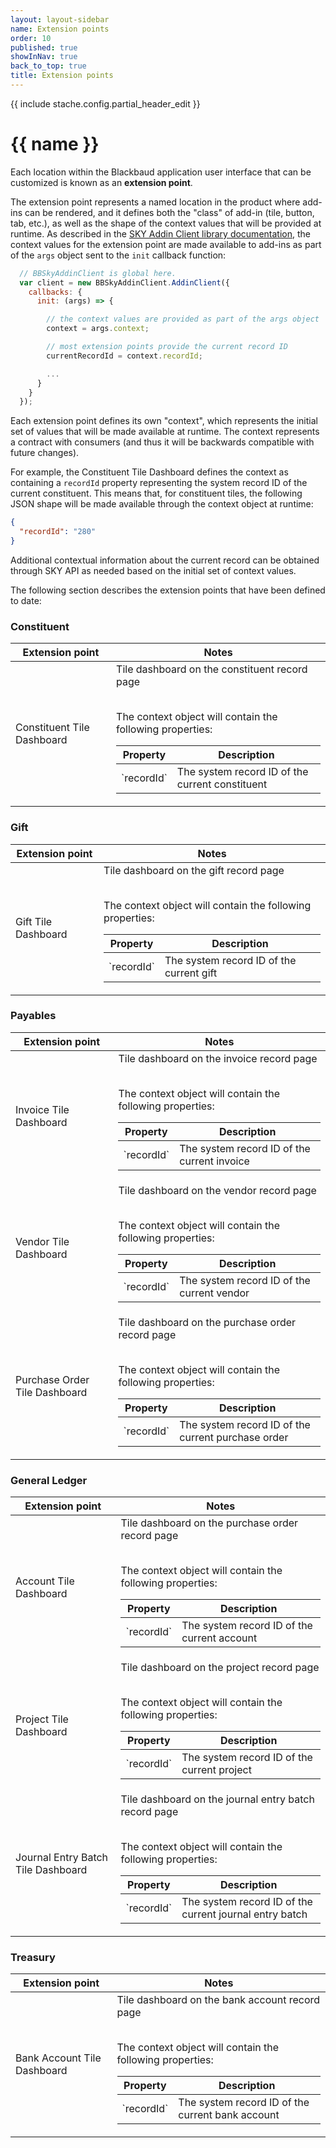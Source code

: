 ```yaml
---
layout: layout-sidebar
name: Extension points
order: 10
published: true
showInNav: true
back_to_top: true
title: Extension points
---
```

{{ include stache.config.partial_header_edit }}

# {{ name }}

Each location within the Blackbaud application user interface that can be customized is known as an **extension point**.  

The extension point represents a named location in the product where add-ins can be rendered, and it defines both the "class" of add-in (tile, button, tab, etc.), as well as the shape of the context values that will be provided at runtime.  As described in the <a href="https://github.com/blackbaud/sky-addin-client" target="_new">SKY Addin Client library documentation</a>, the context values for the extension point are made available to add-ins as part of the `args` object sent to the `init` callback function:

```js
  // BBSkyAddinClient is global here.
  var client = new BBSkyAddinClient.AddinClient({
    callbacks: {
      init: (args) => {

        // the context values are provided as part of the args object
        context = args.context;

        // most extension points provide the current record ID
        currentRecordId = context.recordId;

        ...
      }
    }
  });
```

<bb-alert alertType="info">
Each extension point defines its own "context", which represents the initial set of values that will be made available at runtime.  The context represents a contract with consumers (and thus it will be backwards compatible with future changes).
</bb-alert>

For example, the <stache-code>Constituent Tile Dashboard</stache-code> defines the context as containing a `recordId` property representing the system record ID of the current constituent.  This means that, for constituent tiles, the following JSON shape will be made available through the context object at runtime:

```json
{
  "recordId": "280"
}
```

Additional contextual information about the current record can be obtained through SKY API as needed based on the initial set of context values.

The following section describes the extension points that have been defined to date:

### Constituent

<div class="table-responsive">
  <table class="table table-striped table-hover">
    <thead>
      <tr>
        <th>Extension point</th>
        <th>Notes</th>
      </tr>
    </thead>
    <tbody>
      <tr>
        <td>Constituent Tile Dashboard</td>
        <td>
          <div>Tile dashboard on the constituent record page</div>
          <br />
          <p>The context object will contain the following properties:</p>
          <div class="table-responsive">
            <table class="table table-striped table-hover">
              <thead>
                <tr>
                  <th>Property</th>
                  <th>Description</th>
                </tr>
              </thead>
              <tbody>
                <tr>
                  <td>`recordId`</td>
                  <td>The system record ID of the current constituent</td>
                </tr>
              </tbody>
            </table>
          </div>
        </td>
      </tr>
    </tbody>
  </table>
</div>

### Gift

<div class="table-responsive">
  <table class="table table-striped table-hover">
    <thead>
      <tr>
        <th>Extension point</th>
        <th>Notes</th>
      </tr>
    </thead>
    <tbody>
      <tr>
        <td>Gift Tile Dashboard</td>
        <td>
          <div>Tile dashboard on the gift record page</div>
          <br />
          <p>The context object will contain the following properties:</p>
          <div class="table-responsive">
            <table class="table table-striped table-hover">
              <thead>
                <tr>
                  <th>Property</th>
                  <th>Description</th>
                </tr>
              </thead>
              <tbody>
                <tr>
                  <td>`recordId`</td>
                  <td>The system record ID of the current gift</td>
                </tr>
              </tbody>
            </table>
          </div>
        </td>
      </tr>
    </tbody>
  </table>
</div>

### Payables

<div class="table-responsive">
  <table class="table table-striped table-hover">
    <thead>
      <tr>
        <th>Extension point</th>
        <th>Notes</th>
      </tr>
    </thead>
    <tbody>
      <tr>
        <td>Invoice Tile Dashboard</td>
        <td>
          <div>Tile dashboard on the invoice record page</div>
          <br />
          <p>The context object will contain the following properties:</p>
          <div class="table-responsive">
            <table class="table table-striped table-hover">
              <thead>
                <tr>
                  <th>Property</th>
                  <th>Description</th>
                </tr>
              </thead>
              <tbody>
                <tr>
                  <td>`recordId`</td>
                  <td>The system record ID of the current invoice</td>
                </tr>
              </tbody>
            </table>
          </div>
        </td>
      </tr>
      <tr>
        <td>Vendor Tile Dashboard</td>
        <td>
          <div>Tile dashboard on the vendor record page</div>
          <br />
          <p>The context object will contain the following properties:</p>
          <div class="table-responsive">
            <table class="table table-striped table-hover">
              <thead>
                <tr>
                  <th>Property</th>
                  <th>Description</th>
                </tr>
              </thead>
              <tbody>
                <tr>
                  <td>`recordId`</td>
                  <td>The system record ID of the current vendor</td>
                </tr>
              </tbody>
            </table>
          </div>
        </td>
      </tr>
      <tr>
        <td>Purchase Order Tile Dashboard</td>
        <td>
          <div>Tile dashboard on the purchase order record page</div>
          <br />
          <p>The context object will contain the following properties:</p>
          <div class="table-responsive">
            <table class="table table-striped table-hover">
              <thead>
                <tr>
                  <th>Property</th>
                  <th>Description</th>
                </tr>
              </thead>
              <tbody>
                <tr>
                  <td>`recordId`</td>
                  <td>The system record ID of the current purchase order</td>
                </tr>
              </tbody>
            </table>
          </div>
        </td>
      </tr>
    </tbody>
  </table>
</div>

### General Ledger

<div class="table-responsive">
  <table class="table table-striped table-hover">
    <thead>
      <tr>
        <th>Extension point</th>
        <th>Notes</th>
      </tr>
    </thead>
    <tbody>
      <tr>
        <td>Account Tile Dashboard</td>
        <td>
          <div>Tile dashboard on the purchase order record page</div>
          <br />
          <p>The context object will contain the following properties:</p>
          <div class="table-responsive">
            <table class="table table-striped table-hover">
              <thead>
                <tr>
                  <th>Property</th>
                  <th>Description</th>
                </tr>
              </thead>
              <tbody>
                <tr>
                  <td>`recordId`</td>
                  <td>The system record ID of the current account</td>
                </tr>
              </tbody>
            </table>
          </div>
        </td>
      </tr>
      <tr>
        <td>Project Tile Dashboard</td>
        <td>
          <div>Tile dashboard on the project record page</div>
          <br />
          <p>The context object will contain the following properties:</p>
          <div class="table-responsive">
            <table class="table table-striped table-hover">
              <thead>
                <tr>
                  <th>Property</th>
                  <th>Description</th>
                </tr>
              </thead>
              <tbody>
                <tr>
                  <td>`recordId`</td>
                  <td>The system record ID of the current project</td>
                </tr>
              </tbody>
            </table>
          </div>
        </td>
      </tr>
      <tr>
        <td>Journal Entry Batch Tile Dashboard</td>
        <td>
          <div>Tile dashboard on the journal entry batch record page</div>
          <br />
          <p>The context object will contain the following properties:</p>
          <div class="table-responsive">
            <table class="table table-striped table-hover">
              <thead>
                <tr>
                  <th>Property</th>
                  <th>Description</th>
                </tr>
              </thead>
              <tbody>
                <tr>
                  <td>`recordId`</td>
                  <td>The system record ID of the current journal entry batch</td>
                </tr>
              </tbody>
            </table>
          </div>
        </td>
      </tr>
    </tbody>
  </table>
</div>

### Treasury

<div class="table-responsive">
  <table class="table table-striped table-hover">
    <thead>
      <tr>
        <th>Extension point</th>
        <th>Notes</th>
      </tr>
    </thead>
    <tbody>
      <tr>
        <td>Bank Account Tile Dashboard</td>
        <td>
          <div>Tile dashboard on the bank account record page</div>
          <br />
          <p>The context object will contain the following properties:</p>
          <div class="table-responsive">
            <table class="table table-striped table-hover">
              <thead>
                <tr>
                  <th>Property</th>
                  <th>Description</th>
                </tr>
              </thead>
              <tbody>
                <tr>
                  <td>`recordId`</td>
                  <td>The system record ID of the current bank account</td>
                </tr>
              </tbody>
            </table>
          </div>
        </td>
      </tr>
    </tbody>
  </table>
</div>